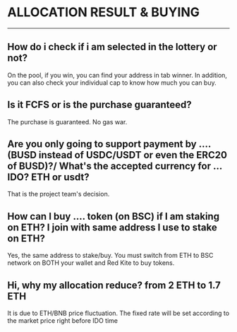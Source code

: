 # ALLOCATION RESULT & BUYING

---

<h2> How do i check if i am selected in the lottery or not? </h2>

On the pool, if you win, you can find your address in tab winner. In addition, you can also check your individual cap to know how much you can buy.

<h2> Is it FCFS or is the purchase guaranteed?  </h2>

The purchase is guaranteed. No gas war.

<h2> Are you only going to support payment by ....(BUSD instead of USDC/USDT or even the ERC20 of BUSD)?/ What's the accepted currency for ... IDO? ETH or usdt? </h2>

That is the project team's decision.

<h2> How can I buy .... token (on BSC) if I am staking on ETH? I join with same address I use to stake on ETH?  </h2>

Yes, the same address to stake/buy. You must switch from ETH to BSC network on BOTH your wallet and Red Kite to buy tokens.

<h2> Hi, why my allocation reduce? from 2 ETH to 1.7 ETH  </h2>

It is due to ETH/BNB price fluctuation. The fixed rate will be set according to the market price right before IDO time
